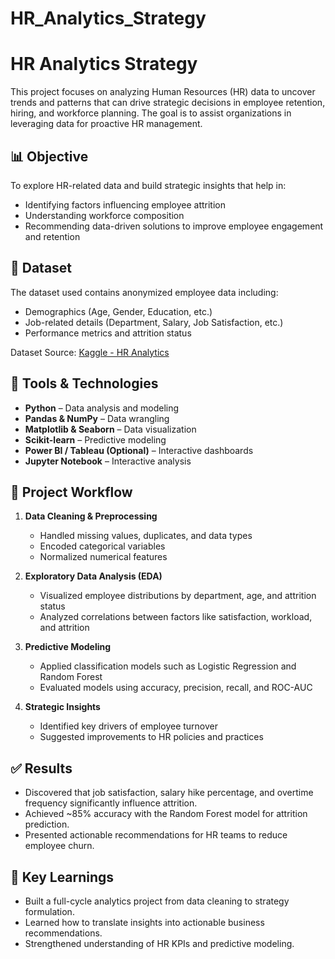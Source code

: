# HR_Analytics_Strategy

# HR Analytics Strategy

This project focuses on analyzing Human Resources (HR) data to uncover trends and patterns that can drive strategic decisions in employee retention, hiring, and workforce planning. The goal is to assist organizations in leveraging data for proactive HR management.

## 📊 Objective

To explore HR-related data and build strategic insights that help in:
- Identifying factors influencing employee attrition
- Understanding workforce composition
- Recommending data-driven solutions to improve employee engagement and retention

## 📁 Dataset

The dataset used contains anonymized employee data including:
- Demographics (Age, Gender, Education, etc.)
- Job-related details (Department, Salary, Job Satisfaction, etc.)
- Performance metrics and attrition status

Dataset Source: [Kaggle - HR Analytics](https://www.kaggle.com/datasets)

## 🔧 Tools & Technologies

- **Python** – Data analysis and modeling
- **Pandas & NumPy** – Data wrangling
- **Matplotlib & Seaborn** – Data visualization
- **Scikit-learn** – Predictive modeling
- **Power BI / Tableau (Optional)** – Interactive dashboards
- **Jupyter Notebook** – Interactive analysis

## 🧪 Project Workflow

1. **Data Cleaning & Preprocessing**
   - Handled missing values, duplicates, and data types
   - Encoded categorical variables
   - Normalized numerical features

2. **Exploratory Data Analysis (EDA)**
   - Visualized employee distributions by department, age, and attrition status
   - Analyzed correlations between factors like satisfaction, workload, and attrition

3. **Predictive Modeling**
   - Applied classification models such as Logistic Regression and Random Forest
   - Evaluated models using accuracy, precision, recall, and ROC-AUC

4. **Strategic Insights**
   - Identified key drivers of employee turnover
   - Suggested improvements to HR policies and practices

## ✅ Results

- Discovered that job satisfaction, salary hike percentage, and overtime frequency significantly influence attrition.
- Achieved ~85% accuracy with the Random Forest model for attrition prediction.
- Presented actionable recommendations for HR teams to reduce employee churn.

## 📌 Key Learnings

- Built a full-cycle analytics project from data cleaning to strategy formulation.
- Learned how to translate insights into actionable business recommendations.
- Strengthened understanding of HR KPIs and predictive modeling.



